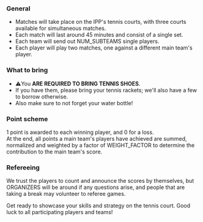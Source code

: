 ### General

- Matches will take place on the IPP's tennis courts, with three courts available for simultaneous matches.
- Each match will last around 45 minutes and consist of a single set.
- Each team will send out NUM_SUBTEAMS single players.
- Each player will play two matches, one against a different main team's player.

### What to bring

- ⚠️You **ARE REQUIRED TO BRING TENNIS SHOES**.
- If you have them, please bring your tennis rackets; we'll also have a few to borrow otherwise.
- Also make sure to not forget your water bottle!

### Point scheme

1 point is awarded to each winning player, and 0 for a loss.\
At the end, all points a main team's players have achieved are summed, normalized and weighted by a factor of WEIGHT_FACTOR to determine the contribution to the main team's score.

### Refereeing

We trust the players to count and announce the scores by themselves, but ORGANIZERS will be around if any questions arise, and people that are taking a break may volunteer to referee games.

Get ready to showcase your skills and strategy on the tennis court. Good luck to all participating players and teams!
